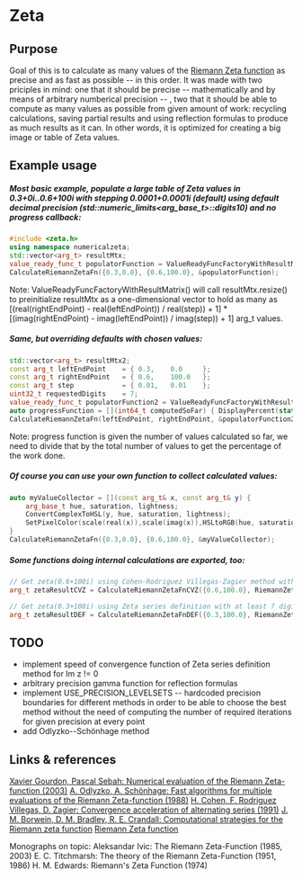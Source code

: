 # Zeta
## Purpose
Goal of this is to calculate as many values of the [Riemann Zeta function](https://en.wikipedia.org/wiki/Riemann_zeta_function) as precise and as fast as possible -- in this order. It was made with two priciples in mind: one that it should be precise -- mathematically and by means of arbitrary numberical precision -- , two that it should be able to compute as many values as possible from given amount of work: recycling calculations, saving partial results and using reflection formulas to produce as much results as it can. In other words, it is optimized for creating a big image or table of Zeta values.

## Example usage

##### Most basic example, populate a large table of Zeta values in 0.3+0i..0.6+100i with stepping 0.0001+0.0001i (default) using default decimal precision (std::numeric_limits<arg_base_t>::digits10) and no progress callback:
```c++
#include <zeta.h>
using namespace numericalzeta;
std::vector<arg_t> resultMtx;
value_ready_func_t populatorFunction = ValueReadyFuncFactoryWithResultMatrix({0.3,0.0}, {0.6,100.0}, resultMtx);
CalculateRiemannZetaFn({0.3,0.0}, {0.6,100.0}, &populatorFunction);
```
Note: ValueReadyFuncFactoryWithResultMatrix() will call resultMtx.resize() to preinitialize resultMtx as a one-dimensional vector to hold as many as 
[(real(rightEndPoint) - real(leftEndPoint)) / real(step)) + 1] * [(imag(rightEndPoint) - imag(leftEndPoint)) / imag(step)) + 1]
arg_t values.

##### Same, but overriding defaults with chosen values:
```c++
std::vector<arg_t> resultMtx2;
const arg_t leftEndPoint	= {	0.3,	0.0		};
const arg_t rightEndPoint	= {	0.6,	100.0	};
const arg_t step			= { 0.01,	0.01 	};
uint32_t requestedDigits	= 7;
value_ready_func_t populatorFunction2 = ValueReadyFuncFactoryWithResultMatrix(leftEndPoint, rightEndPoint, resultMtx2, step);
auto progressFunction = [](int64_t computedSoFar) { DisplayPercent(static_cast<float>(computedSoFar)/resultMtx2.size() * 100); }
CalculateRiemannZetaFn(leftEndPoint, rightEndPoint, &populatorFunction2, step, requestedDigits, &progressFunction);
```
Note: progress function is given the number of values calculated so far, we need to divide that by the total number of values to get the percentage of the work done.

##### Of course you can use your own function to collect calculated values:
```c++
auto myValueCollector = [](const arg_t& x, const arg_t& y) { 
	arg_base_t hue, saturation, lightness;
	ConvertComplexToHSL(y, hue, saturation, lightness);
	SetPixelColor(scale(real(x)),scale(imag(x)),HSLtoRGB(hue, saturation, lightness));
}
CalculateRiemannZetaFn({0.3,0.0}, {0.6,100.0}, &myValueCollector);
```
##### Some functions doing internal calculations are exported, too:
```c++
// Get zeta(0.6+100i) using Cohen-Rodriguez Villegas-Zagier method with at least 8 digits precision
arg_t zetaResultCVZ = CalculateRiemannZetaFnCVZ({0.6,100.0}, RiemannZetaFnCVZitrsNeeded({0.6,100.0},8));

// Get zeta(0.3+100i) using Zeta series definition with at least 7 digits precision
arg_t zetaResultDEF = CalculateRiemannZetaFnDEF({0.3,100.0}, RiemannZetaFnCVZitrsNeeded({0.3,100.0},7));
```

## TODO
- implement speed of convergence function of Zeta series definition method for Im z != 0
- arbitrary precision gamma function for reflection formulas
- implement USE_PRECISION_LEVELSETS -- hardcoded precision boundaries for different methods in order to be able to choose the best method without the need of computing the number of required iterations for given precision at every point
- add Odlyzko--Schönhage method

## Links & references
[Xavier Gourdon, Pascal Sebah: Numerical evaluation of the Riemann Zeta-function (2003)](http://numbers.computation.free.fr/Constants/Miscellaneous/zetaevaluations.pdf)
[A. Odlyzko, A. Schönhage: Fast algorithms for multiple evaluations of the Riemann Zeta-function (1988)](http://www.dtc.umn.edu/~odlyzko/doc/arch/fast.zeta.eval.pdf)
[H. Cohen, F. Rodriguez Villegas, D. Zagier: Convergence acceleration of alternating series (1991)](https://people.mpim-bonn.mpg.de/zagier/files/exp-math-9/fulltext.pdf)
[J. M. Borwein, D. M. Bradley, R. E. Crandall: Computational strategies for the Riemann zeta function](https://cr.yp.to/bib/2000/borwein.pdf)
[Riemann Zeta function](https://en.wikipedia.org/wiki/Riemann_zeta_function)


Monographs on topic:
Aleksandar Ivic: The Riemann Zeta-Function (1985, 2003)
E. C. Titchmarsh: The theory of the Riemann Zeta-Function (1951, 1986)
H. M. Edwards: Riemann's Zeta Function (1974)

